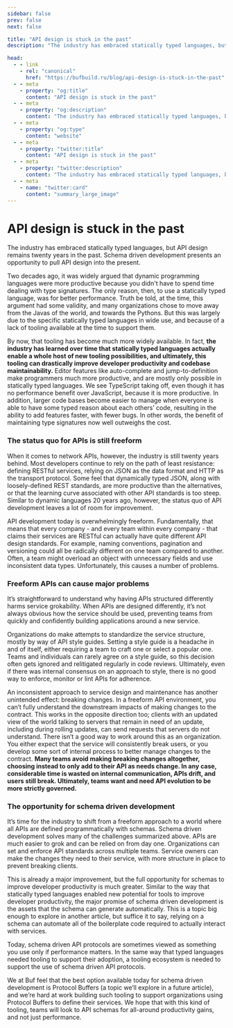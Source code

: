 ```yaml
---
sidebar: false
prev: false
next: false

title: "API design is stuck in the past"
description: "The industry has embraced statically typed languages, but API design remains twenty years in the past. Schema driven development presents an opportunity to pull API design into the present."

head:
  - - link
    - rel: "canonical"
      href: "https://bufbuild.ru/blog/api-design-is-stuck-in-the-past"
  - - meta
    - property: "og:title"
      content: "API design is stuck in the past"
  - - meta
    - property: "og:description"
      content: "The industry has embraced statically typed languages, but API design remains twenty years in the past. Schema driven development presents an opportunity to pull API design into the present."
  - - meta
    - property: "og:type"
      content: "website"
  - - meta
    - property: "twitter:title"
      content: "API design is stuck in the past"
  - - meta
    - property: "twitter:description"
      content: "The industry has embraced statically typed languages, but API design remains twenty years in the past. Schema driven development presents an opportunity to pull API design into the present."
  - - meta
    - name: "twitter:card"
      content: "summary_large_image"
---
```


# API design is stuck in the past

The industry has embraced statically typed languages, but API design remains twenty years in the past. Schema driven development presents an opportunity to pull API design into the present.

Two decades ago, it was widely argued that dynamic programming languages were more productive because you didn't have to spend time dealing with type signatures. The only reason, then, to use a statically typed language, was for better performance. Truth be told, at the time, this argument had some validity, and many organizations chose to move away from the Javas of the world, and towards the Pythons. But this was largely due to the specific statically typed languages in wide use, and because of a lack of tooling available at the time to support them.

By now, that tooling has become much more widely available. In fact, **the industry has learned over time that statically typed languages actually enable a whole host of new tooling possibilities, and ultimately, this tooling can drastically improve developer productivity and codebase maintainability.** Editor features like auto-complete and jump-to-definition make programmers much more productive, and are mostly only possible in statically typed languages. We see TypeScript taking off, even though it has no performance benefit over JavaScript, because it is more productive. In addition, larger code bases become easier to manage when everyone is able to have some typed reason about each others’ code, resulting in the ability to add features faster, with fewer bugs. In other words, the benefit of maintaining type signatures now well outweighs the cost.

### The status quo for APIs is still freeform

When it comes to network APIs, however, the industry is still twenty years behind. Most developers continue to rely on the path of least resistance: defining RESTful services, relying on JSON as the data format and HTTP as the transport protocol. Some feel that dynamically typed JSON, along with loosely-defined REST standards, are more productive than the alternatives, or that the learning curve associated with other API standards is too steep. Similar to dynamic languages 20 years ago, however, the status quo of API development leaves a lot of room for improvement.

API development today is overwhelmingly freeform. Fundamentally, that means that every company - and every team within every company - that claims their services are RESTful can actually have quite different API design standards. For example, naming conventions, pagination and versioning could all be radically different on one team compared to another. Often, a team might overload an object with unnecessary fields and use inconsistent data types. Unfortunately, this causes a number of problems.

### Freeform APIs can cause major problems

It’s straightforward to understand why having APIs structured differently harms service grokability. When APIs are designed differently, it’s not always obvious how the service should be used, preventing teams from quickly and confidently building applications around a new service.

Organizations do make attempts to standardize the service structure, mostly by way of API style guides. Setting a style guide is a headache in and of itself, either requiring a team to craft one or select a popular one. Teams and individuals can rarely agree on a style guide, so this decision often gets ignored and relitigated regularly in code reviews. Ultimately, even if there was internal consensus on an approach to style, there is no good way to enforce, monitor or lint APIs for adherence.

An inconsistent approach to service design and maintenance has another unintended effect: breaking changes. In a freeform API environment, you can’t fully understand the downstream impacts of making changes to the contract. This works in the opposite direction too; clients with an updated view of the world talking to servers that remain in need of an update, including during rolling updates, can send requests that servers do not understand. There isn’t a good way to work around this as an organization. You either expect that the service will consistently break users, or you develop some sort of internal process to better manage changes to the contract. **Many teams avoid making breaking changes altogether, choosing instead to only add to their API as needs change. In any case, considerable time is wasted on internal communication, APIs drift, and users still break. Ultimately, teams want and need API evolution to be more strictly governed.**

### The opportunity for schema driven development

It’s time for the industry to shift from a freeform approach to a world where all APIs are defined programmatically with schemas. Schema driven development solves many of the challenges summarized above. APIs are much easier to grok and can be relied on from day one. Organizations can set and enforce API standards across multiple teams. Service owners can make the changes they need to their service, with more structure in place to prevent breaking clients.

This is already a major improvement, but the full opportunity for schemas to improve developer productivity is much greater. Similar to the way that statically typed languages enabled new potential for tools to improve developer productivity, the major promise of schema driven development is the assets that the schema can generate automatically. This is a topic big enough to explore in another article, but suffice it to say, relying on a schema can automate all of the boilerplate code required to actually interact with services.

Today, schema driven API protocols are sometimes viewed as something you use only if performance matters. In the same way that typed languages needed tooling to support their adoption, a tooling ecosystem is needed to support the use of schema driven API protocols.

We at Buf feel that the best option available today for schema driven development is Protocol Buffers (a topic we’ll explore in a future article), and we’re hard at work building such tooling to support organizations using Protocol Buffers to define their services. We hope that with this kind of tooling, teams will look to API schemas for all-around productivity gains, and not just performance.

‍
